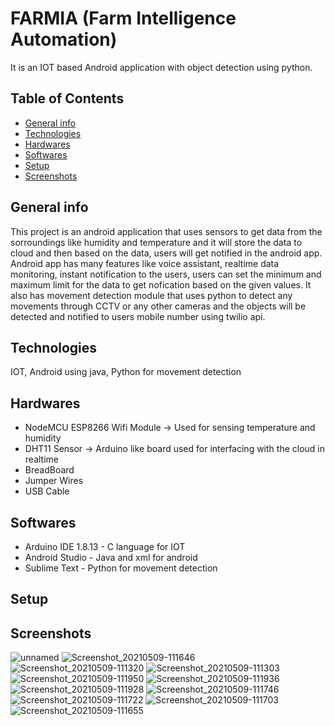 # FARMIA (Farm Intelligence Automation)
It is an IOT based Android application with object detection using python.
## Table of Contents
* [General info](#general-info)
* [Technologies](#technologies)
* [Hardwares](#hardwares)
* [Softwares](#softwares)
* [Setup](#setup)
* [Screenshots](#screenshots)

## General info
This project is an android application that uses sensors to get data from the sorroundings like humidity and temperature and it will store the data to cloud and then based on the data, users will get notified in the android app. Android app has many features like voice assistant, realtime data monitoring, instant notification to the users, users can set the minimum and maximum limit for the data to get nofication based on the given values. It also has movement detection module that uses python to detect any movements through CCTV or any other cameras and the objects will be detected and notified to users mobile number using twilio api.

## Technologies
IOT, Android using java, Python for movement detection

## Hardwares
* NodeMCU ESP8266 Wifi Module -> Used for sensing temperature and humidity
* DHT11 Sensor -> Arduino like board used for interfacing with the cloud in realtime
* BreadBoard
* Jumper Wires
* USB Cable

## Softwares
* Arduino IDE 1.8.13 - C language for IOT 
* Android Studio - Java and xml for android
* Sublime Text - Python for movement detection

## Setup


## Screenshots
![unnamed](https://user-images.githubusercontent.com/50259920/158834138-7a96b168-3c5f-4941-ac1f-29f3d42a8870.png)
![Screenshot_20210509-111646](https://user-images.githubusercontent.com/50259920/158834714-b85d4d30-3334-4e9d-a5e8-0d57d834f723.png)
![Screenshot_20210509-111320](https://user-images.githubusercontent.com/50259920/158834726-4b8c5d2c-b8ec-4242-a365-6203669f2c72.png)
![Screenshot_20210509-111303](https://user-images.githubusercontent.com/50259920/158834730-956c2471-ea12-45d7-8e93-a858e4e14213.png)
![Screenshot_20210509-111950](https://user-images.githubusercontent.com/50259920/158834736-2634f865-be32-4527-a239-d01cf677175b.png)
![Screenshot_20210509-111936](https://user-images.githubusercontent.com/50259920/158834739-a596a8c6-4cf3-4b3d-8748-928675112edf.png)
![Screenshot_20210509-111928](https://user-images.githubusercontent.com/50259920/158834743-2a2e29b6-4cec-4204-b171-8e940c413a86.png)
![Screenshot_20210509-111746](https://user-images.githubusercontent.com/50259920/158834748-b6212cc4-9dc0-4451-a28e-5fa03d4f982d.png)
![Screenshot_20210509-111722](https://user-images.githubusercontent.com/50259920/158834751-0119e3b3-ad82-44d3-9471-d6a154b84215.png)
![Screenshot_20210509-111703](https://user-images.githubusercontent.com/50259920/158834756-c5232397-cf68-4302-b8c8-d2679b0b35e9.png)
![Screenshot_20210509-111655](https://user-images.githubusercontent.com/50259920/158834762-b291837a-5420-4f08-ad18-59d7eff6f7cc.png)

